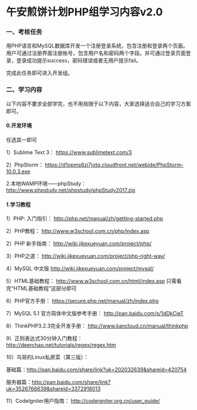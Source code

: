 # 午安煎饼计划PHP组学习内容v2.0

### 一、考核任务

用PHP语言和MySQL数据库开发一个注册登录系统，包含注册和登录两个页面。用户可通过注册界面注册账号，包含用户名和密码两个字段。并可通过登录页面登录，登录成功提示success，密码错误或者无用户提示fail。

完成此任务即可进入开发组。 



### 二、学习内容

以下内容不要求全部学完，也不用局限于以下内容，大家选择适合自己的学习方案即可。

#### 0.开发环境
任选其一即可

1）Sublime Text 3：
https://www.sublimetext.com/3


2）PhpStorm：
https://d1opms6zj7jotq.cloudfront.net/webide/PhpStorm-10.0.3.exe



2.本地WAMP环境——phpStudy：
http://www.phpstudy.net/phpstudy/phpStudy2017.zip


#### 1.学习教程



1）PHP: 入门指引：
http://php.net/manual/zh/getting-started.php

2）PHP教程：
http://www.w3school.com.cn/php/index.asp

2）PHP 新手指南：
http://wiki.jikexueyuan.com/project/php/


3）PHP之道：
http://wiki.jikexueyuan.com/project/php-right-way/

4）MySQL 中文版
http://wiki.jikexueyuan.com/project/mysql/


5）HTML基础教程：
http://www.w3school.com.cn/html/index.asp
只需看完“HTML基础教程“这部分即可


6）PHP官方手册：
https://secure.php.net/manual/zh/index.php

7）MySQL 5.1 官方简体中文版参考手册：
http://pan.baidu.com/s/1dDkCjeT


8）ThinkPHP3.2.3完全开发手册：
http://www.kancloud.cn/manual/thinkphp


9）正则表达式30分钟入门教程：
http://deerchao.net/tutorials/regex/regex.htm

10）鸟哥的Linux私房菜（第三版）：

基础篇：http://pan.baidu.com/share/link?uk=202032639&shareid=420754

服务器篇：http://pan.baidu.com/share/link?uk=3526766639&shareid=3372918013

11）CodeIgniter用户指南：
http://codeigniter.org.cn/user_guide/

